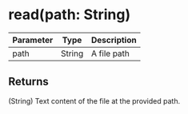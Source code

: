 # read(path: String)

| Parameter | Type   | Description |
| --------- | ------ | ----------- |
| path      | String | A file path |

## Returns

(String) Text content of the file at the provided path.
